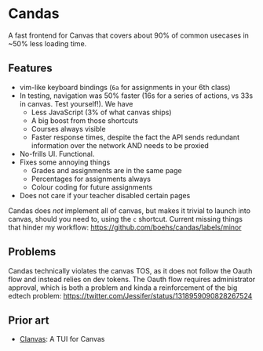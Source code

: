 # Candas

A fast frontend for Canvas that covers about 90% of common usecases in ~50% less loading time.

## Features

- vim-like keyboard bindings (`6a` for assignments in your 6th class)
- In testing, navigation was 50% faster (16s for a series of actions, vs 33s in canvas. Test yourself!). We have
  - Less JavaScript (3% of what canvas ships)
  - A big boost from those shortcuts
  - Courses always visible
  - Faster response times, despite the fact the API sends redundant information over the network AND needs to be proxied
- No-frills UI. Functional.
- Fixes some annoying things
  - Grades and assignments are in the same page
  - Percentages for assignments always
  - Colour coding for future assignments
- Does not care if your teacher disabled certain pages

Candas does *not* implement all of canvas, but makes it trivial to launch into canvas, should you need to, using the `c` shortcut. Current missing things that hinder my workflow: https://github.com/boehs/candas/labels/minor

## Problems

Candas technically violates the canvas TOS, as it does not follow the Oauth flow and instead relies on dev tokens. The Oauth flow requires administrator approval, which is both a problem and kinda a reinforcement of the big edtech problem: https://twitter.com/Jessifer/status/1318959090828267524

## Prior art

- [Clanvas](https://github.com/marklalor/clanvas): A TUI for Canvas
